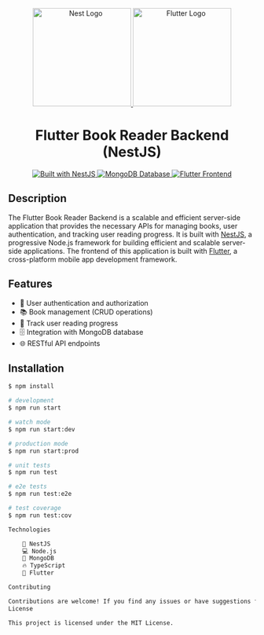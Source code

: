 <div align="center">
  <a href="https://nestjs.com/" target="blank">
    <img src="https://nestjs.com/img/logo-small.svg" width="200" alt="Nest Logo" />
  </a>
  <a href="https://flutter.dev/" target="blank">
    <img src="https://www.google.com/url?sa=i&url=https%3A%2F%2Fmedium.com%2Fflutter&psig=AOvVaw3p1N8RY11Ss_MhGlJVNsyk&ust=1713850903047000&source=images&cd=vfe&opi=89978449&ved=0CBIQjRxqFwoTCMjWouSN1YUDFQAAAAAdAAAAABAE" width="200" alt="Flutter Logo" />
  </a>
</div>

<h1 align="center">Flutter Book Reader Backend (NestJS)</h1>

<div align="center">
  <a href="https://nestjs.com" target="_blank">
    <img src="https://img.shields.io/badge/built%20with-NestJs-red" alt="Built with NestJS">
  </a>
  <a href="https://www.mongodb.com/" target="_blank">
    <img src="https://img.shields.io/badge/database-MongoDB-green" alt="MongoDB Database">
  </a>
  <a href="https://flutter.dev/" target="_blank">
    <img src="https://img.shields.io/badge/frontend-Flutter-blue" alt="Flutter Frontend">
  </a>
</div>

## Description

The Flutter Book Reader Backend is a scalable and efficient server-side application that provides the necessary APIs for managing books, user authentication, and tracking user reading progress. It is built with [NestJS](https://nestjs.com/), a progressive Node.js framework for building efficient and scalable server-side applications. The frontend of this application is built with [Flutter](https://flutter.dev/), a cross-platform mobile app development framework.

## Features

- 👥 User authentication and authorization
- 📚 Book management (CRUD operations)
- 📖 Track user reading progress
- 🗄️ Integration with MongoDB database
- 🌐 RESTful API endpoints

## Installation

```bash
$ npm install

# development
$ npm run start

# watch mode
$ npm run start:dev

# production mode
$ npm run start:prod

# unit tests
$ npm run test

# e2e tests
$ npm run test:e2e

# test coverage
$ npm run test:cov

Technologies

    🚀 NestJS
    💻 Node.js
    🍃 MongoDB
    🔥 TypeScript
    📱 Flutter

Contributing

Contributions are welcome! If you find any issues or have suggestions for improvements, please open an issue or submit a pull request.
License

This project is licensed under the MIT License.